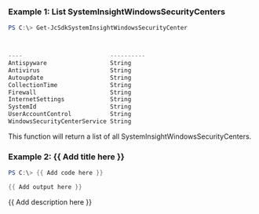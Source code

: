 ### Example 1: List SystemInsightWindowsSecurityCenters
```powershell
PS C:\> Get-JcSdkSystemInsightWindowsSecurityCenter



----                         ----------
Antispyware                  String
Antivirus                    String
Autoupdate                   String
CollectionTime               String
Firewall                     String
InternetSettings             String
SystemId                     String
UserAccountControl           String
WindowsSecurityCenterService String


```

This function will return a list of all SystemInsightWindowsSecurityCenters.

### Example 2: {{ Add title here }}
```powershell
PS C:\> {{ Add code here }}

{{ Add output here }}
```

{{ Add description here }}

